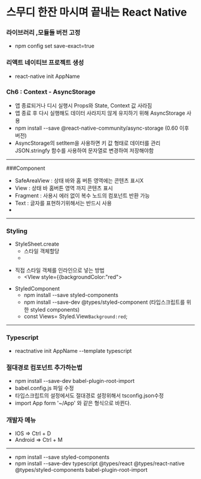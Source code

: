 # 스무디 한잔 마시며 끝내는 React Native

### 라이브러리 ,모듈들 버전 고정
- npm config set save-exact=true

### 리액트 네이티브 프로젝트 생성
- react-native init AppName

### Ch6 : Context - AsyncStorage
- 앱 종료되거나 디시 실행시 Props와 State, Context 값 사라짐
- 앱 종료 후 다시 실행해도 데이터 사라지지 않게 유지하기 위해 AsyncStorage 사용
- npm install --save @react-native-community/async-storage  (0.60 이후 버전)
- AsyncStorage의 setItem을 사용하면 키 값 형태로 데이터를 관리 JSON.stringfy 함수를 사용하여 문자열로 변경하여 저장해야함

<hr/>

###Component

- SafeAreaView : 상태 바와 홈 버튼 영역에는 콘텐츠 표시X
- View : 상태 바 홈버튼 영역 까지 콘텐츠 표시
- Fragment : 사용시 에러 없이 복수 노드의 컴포넌트 반환 가능
- Text : 글자를 표현하기위해서는 반드시 사용
- 
<hr/>

### Styling
* StyleSheet.create
  * 스타일 객체할당
  * <View style={style.container}>
 
+ 직접 스타일 객체를 인라인으로 넣는 방법
  + <VIew style={{backgroundColor:"red">

* StyledComponent
  * npm install --save styled-components
  * npm install --save-dev @types/styled-component (타입스크립트를 위한 styled components)
  * const Views= Styled.View`Background:red`;
  
<hr/>

### Typescript
- reactnative init AppName --template typescript
  
### 절대경로 컴포넌트 추가하는법
- npm install --save-dev babel-plugin-root-import
- babel.config.js 파일 수정
- 타입스크립트의 설정에서도 절대경로 설정위해서 tsconfig.json수정
- import App form '~/App' 와 같은 형식으로 바뀐다.

### 개발자 메뉴
- IOS => Ctrl + D
- Android => Ctrl + M

<hr/>

- npm install --save styled-components
- npm install --save-dev typescript @types/react @types/react-native @types/styled-components babel-plugin-root-import
